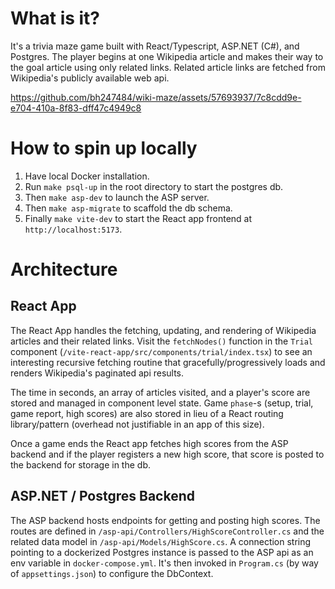 # What is it?

It's a trivia maze game built with React/Typescript, ASP.NET (C#), and Postgres. The player begins at one Wikipedia article and makes their way to the goal article using only related links. Related article links are fetched from Wikipedia's publicly available web api.

https://github.com/bh247484/wiki-maze/assets/57693937/7c8cdd9e-e704-410a-8f83-dff47c4949c8

# How to spin up locally
1. Have local Docker installation.
2. Run `make psql-up` in the root directory to start the postgres db.
3. Then `make asp-dev` to launch the ASP server.
4. Then `make asp-migrate` to scaffold the db schema.
5. Finally `make vite-dev` to start the React app frontend at `http://localhost:5173`.

# Architecture

## React App

The React App handles the fetching, updating, and rendering of Wikipedia articles and their related links. Visit the `fetchNodes()` function in the `Trial` component (`/vite-react-app/src/components/trial/index.tsx`) to see an interesting recursive fetching routine that gracefully/progressively loads and renders Wikipedia's paginated api results.

The time in seconds, an array of articles visited, and a player's score are stored and managed in component level state. Game `phase`-s (setup, trial, game report, high scores) are also stored in lieu of a React routing library/pattern (overhead not justifiable in an app of this size).

Once a game ends the React app fetches high scores from the ASP backend and if the player registers a new high score, that score is posted to the backend for storage in the db.

## ASP.NET / Postgres Backend

The ASP backend hosts endpoints for getting and posting high scores. The routes are defined in `/asp-api/Controllers/HighScoreController.cs` and the related data model in `/asp-api/Models/HighScore.cs`. A connection string pointing to a dockerized Postgres instance is passed to the ASP api as an env variable in `docker-compose.yml`. It's then invoked in `Program.cs` (by way of `appsettings.json`) to configure the DbContext.
